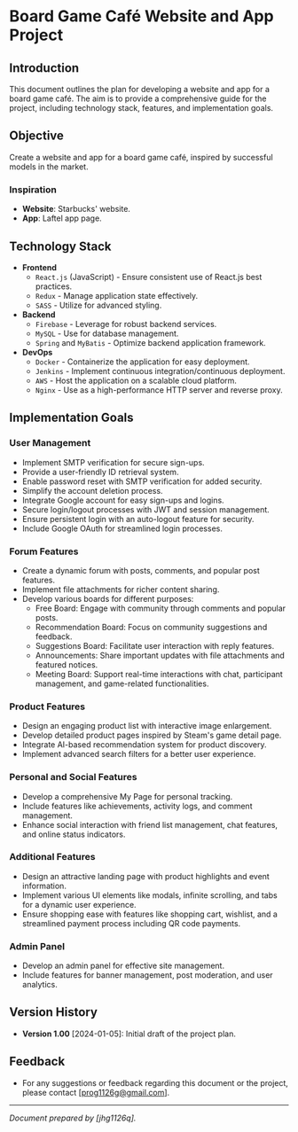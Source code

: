 # Board Game Café Website and App Project

## Introduction

This document outlines the plan for developing a website and app for a board game café. The aim is to provide a comprehensive guide for the project, including technology stack, features, and implementation goals.

## Objective

Create a website and app for a board game café, inspired by successful models in the market.

### Inspiration

- **Website**: Starbucks' website.
- **App**: Laftel app page.

## Technology Stack

- **Frontend**
  - `React.js` (JavaScript) - Ensure consistent use of React.js best practices.
  - `Redux` - Manage application state effectively.
  - `SASS` - Utilize for advanced styling.
- **Backend**
  - `Firebase` - Leverage for robust backend services.
  - `MySQL` - Use for database management.
  - `Spring` and `MyBatis` - Optimize backend application framework.
- **DevOps**
  - `Docker` - Containerize the application for easy deployment.
  - `Jenkins` - Implement continuous integration/continuous deployment.
  - `AWS` - Host the application on a scalable cloud platform.
  - `Nginx` - Use as a high-performance HTTP server and reverse proxy.

## Implementation Goals

### User Management

- Implement SMTP verification for secure sign-ups.
- Provide a user-friendly ID retrieval system.
- Enable password reset with SMTP verification for added security.
- Simplify the account deletion process.
- Integrate Google account for easy sign-ups and logins.
- Secure login/logout processes with JWT and session management.
- Ensure persistent login with an auto-logout feature for security.
- Include Google OAuth for streamlined login processes.

### Forum Features

- Create a dynamic forum with posts, comments, and popular post features.
- Implement file attachments for richer content sharing.
- Develop various boards for different purposes:
  - Free Board: Engage with community through comments and popular posts.
  - Recommendation Board: Focus on community suggestions and feedback.
  - Suggestions Board: Facilitate user interaction with reply features.
  - Announcements: Share important updates with file attachments and featured notices.
  - Meeting Board: Support real-time interactions with chat, participant management, and game-related functionalities.

### Product Features

- Design an engaging product list with interactive image enlargement.
- Develop detailed product pages inspired by Steam's game detail page.
- Integrate AI-based recommendation system for product discovery.
- Implement advanced search filters for a better user experience.

### Personal and Social Features

- Develop a comprehensive My Page for personal tracking.
- Include features like achievements, activity logs, and comment management.
- Enhance social interaction with friend list management, chat features, and online status indicators.

### Additional Features

- Design an attractive landing page with product highlights and event information.
- Implement various UI elements like modals, infinite scrolling, and tabs for a dynamic user experience.
- Ensure shopping ease with features like shopping cart, wishlist, and a streamlined payment process including QR code payments.

### Admin Panel

- Develop an admin panel for effective site management.
- Include features for banner management, post moderation, and user analytics.

## Version History

- **Version 1.00** [2024-01-05]: Initial draft of the project plan.

## Feedback

- For any suggestions or feedback regarding this document or the project, please contact [prog1126g@gmail.com].

---

_Document prepared by [jhg1126q]._
